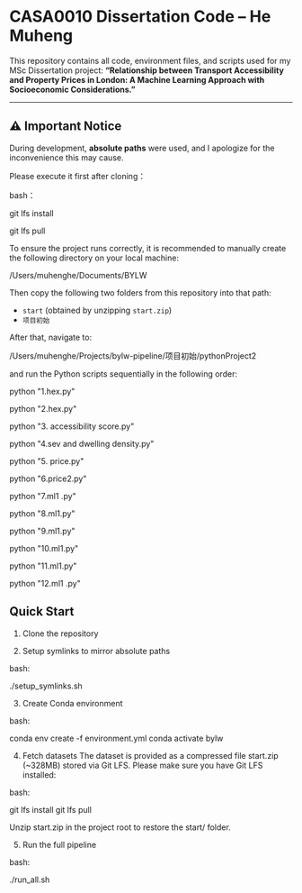 # CASA0010 Dissertation Code – He Muheng

This repository contains all code, environment files, and scripts used for my MSc Dissertation project:
**“Relationship between Transport Accessibility and Property Prices in London: A Machine Learning Approach with Socioeconomic Considerations.”**

------------------------------------------------------------------------

## ⚠️ Important Notice

During development, **absolute paths** were used, and I apologize for the inconvenience this may cause.

Please execute it first after cloning：

bash：

git lfs install

git lfs pull

To ensure the project runs correctly, it is recommended to manually create the following directory on your local machine:

/Users/muhenghe/Documents/BYLW

Then copy the following two folders from this repository into that path:

-   `start` (obtained by unzipping `start.zip`)
-   `项目初始`

After that, navigate to:

/Users/muhenghe/Projects/bylw-pipeline/项目初始/pythonProject2

and run the Python scripts sequentially in the following order:

python "1.hex.py"

python "2.hex.py"

python "3. accessibility score.py"

python "4.sev and dwelling density.py"

python "5. price.py"

python "6.price2.py"

python "7.ml1 .py"

python "8.ml1.py"

python "9.ml1.py"

python "10.ml1.py"

python "11.ml1.py"

python "12.ml1 .py"

## Quick Start

1.  Clone the repository

2.  Setup symlinks to mirror absolute paths

bash:

./setup_symlinks.sh

3.  Create Conda environment

bash:

conda env create -f environment.yml conda activate bylw

4.  Fetch datasets The dataset is provided as a compressed file start.zip (\~328MB) stored via Git LFS. Please make sure you have Git LFS installed:

bash:

git lfs install git lfs pull

Unzip start.zip in the project root to restore the start/ folder.

5.  Run the full pipeline

bash:

./run_all.sh
